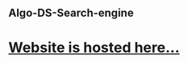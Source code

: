 ## Algo-DS-Search-engine
# [Website is hosted here...](https://desolate-meadow-53585.herokuapp.com/)
